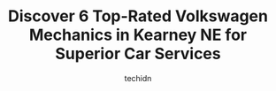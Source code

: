 ---
layout: ampstory
image: https://images.unsplash.com/photo-1629935252276-2e9267f778a1?ixlib=rb-4.0.3&ixid=MnwxMjA3fDB8MHxwaG90by1wYWdlfHx8fGVufDB8fHx8&auto=format&fit=crop&w=640&h=853&q=80
author: techidn
featured: false
description: For top-quality automotive repairs and maintenance, visit the 6 best Volkswagen Mechanic in Kearney NE, USA. Their reputation for excellence and their dedication to customer satisfaction mak
title: Discover 6 Top-Rated Volkswagen Mechanics in Kearney NE for Superior Car Services
cover:
   title: Discover 6 Top-Rated Volkswagen Mechanics in Kearney NE for Superior Car Services
   subtitle: Rickpate
   background: https://images.unsplash.com/photo-1629935252276-2e9267f778a1?ixlib=rb-4.0.3&ixid=MnwxMjA3fDB8MHxwaG90by1wYWdlfHx8fGVufDB8fHx8&auto=format&fit=crop&w=640&h=853&q=80

pages: 
 - layout: thirds
   top: <h1>#1 Gregs Auto Repair</h1>
   bottom: "<p>We were in great need of suspension repair and with another company quoting us for problems we didnt need we searched for a good auto repair shop and found this one. T</p>"
   background: https://www.knot35.com/toplist/wp-content/uploads/2023/06/best-volkswagen-mechanic-1-in-kearney-ne-1685838469.jpeg
   backgroundblur: true
 - layout: thirds
   top: <h1>#2 Kearney Ag & Auto Repair</h1>
   bottom: "<p>2305 K Avenue, Kearney, NE 68847, United States</p>"
   background: https://www.knot35.com/toplist/wp-content/uploads/2023/06/best-volkswagen-mechanic-2-in-kearney-ne-1685838470.jpeg
   cta:
      link: https://www.knot35.com/toplist/discover-6-top-rated-volkswagen-mechanics-in-kearney-ne-for-superior-car-services/
      text: Discover 6 Top-Rated Volkswagen Mechanics in Kearney NE for Superior Car Services
 - layout: thirds
   top: <h1>#3 Precision Import Repair</h1>
   bottom: "<p>1022 B Avenue, Kearney, NE 68847, United States</p>"
   background: https://www.knot35.com/toplist/wp-content/uploads/2023/06/best-volkswagen-mechanic-3-in-kearney-ne-1685838470.jpeg
   cta:
      link: https://www.knot35.com/toplist/discover-6-top-rated-volkswagen-mechanics-in-kearney-ne-for-superior-car-services/
      text: Discover 6 Top-Rated Volkswagen Mechanics in Kearney NE for Superior Car Services
 - layout: thirds
   top: <h1>#4 Big Wrench Auto INC</h1>
   bottom: "<p>426 N Railroad St, Kearney, NE 68847, United States</p>"
   background: https://images.unsplash.com/photo-1541356665065-22676f35dd40?ixlib=rb-4.0.3&ixid=MnwxMjA3fDB8MHxwaG90by1wYWdlfHx8fGVufDB8fHx8&auto=format&fit=crop&w=640&h=853&q=80
   cta:
      link: https://www.knot35.com/toplist/discover-6-top-rated-volkswagen-mechanics-in-kearney-ne-for-superior-car-services/
      text: Discover 6 Top-Rated Volkswagen Mechanics in Kearney NE for Superior Car Services
 - layout: thirds
   top: <h1>#5 B & K Auto Repair</h1>
   bottom: "<p>1925 B Avenue, Kearney, NE 68847, United States</p>"
   background: https://images.unsplash.com/photo-1608501821300-4f99e58bba77?ixlib=rb-4.0.3&ixid=MnwxMjA3fDB8MHxwaG90by1wYWdlfHx8fGVufDB8fHx8&auto=format&fit=crop&w=640&h=853&q=80
   cta:
      link: https://www.knot35.com/toplist/discover-6-top-rated-volkswagen-mechanics-in-kearney-ne-for-superior-car-services/
      text: Discover 6 Top-Rated Volkswagen Mechanics in Kearney NE for Superior Car Services

 - layout: thirds
   middle: Continue reading...
   background: https://images.unsplash.com/photo-1546497974-b213c9efb599?ixlib=rb-4.0.3&ixid=MnwxMjA3fDB8MHxwaG90by1wYWdlfHx8fGVufDB8fHx8&auto=format&fit=crop&w=640&h=853&q=80
   cta:
      link: https://www.knot35.com/toplist/discover-6-top-rated-volkswagen-mechanics-in-kearney-ne-for-superior-car-services/
      text: Discover 6 Top-Rated Volkswagen Mechanics in Kearney NE for Superior Car Services
      
---